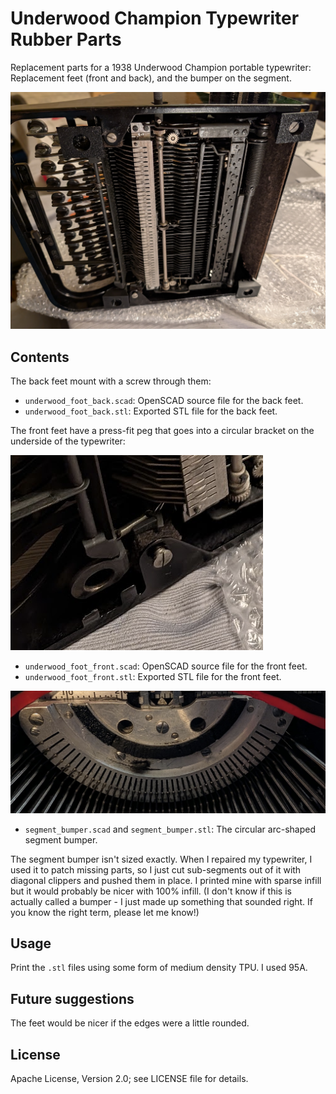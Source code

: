 # Underwood Champion Typewriter Rubber Parts

Replacement parts for a 1938 Underwood Champion portable typewriter:
Replacement feet (front and back), and the bumper on the segment.

![Underside of the Underwood Champion typewriter](underside.jpg)

## Contents

The back feet mount with a screw through them:

*   `underwood_foot_back.scad`: OpenSCAD source file for the back feet.
*   `underwood_foot_back.stl`: Exported STL file for the back feet.

The front feet have a press-fit peg that goes into a circular bracket on the underside of the typewriter:

![Front bracket](frontbracket.png)

*   `underwood_foot_front.scad`: OpenSCAD source file for the front feet.
*   `underwood_foot_front.stl`: Exported STL file for the front feet.

![Segment bumper](segment_bumper.png)

*   `segment_bumper.scad` and `segment_bumper.stl`: The circular arc-shaped segment bumper.

The segment bumper isn't sized exactly. When I repaired my typewriter, I used it to
patch missing parts, so I just cut sub-segments out of it with diagonal clippers
and pushed them in place. I printed mine with sparse infill but it would probably be
nicer with 100% infill. (I don't know if this is actually called a bumper - I just
made up something that sounded right. If you know the right term, please let me know!)

## Usage

Print the `.stl` files using some form of medium density TPU. I used 95A.

## Future suggestions

The feet would be nicer if the edges were a little rounded.

## License

Apache License, Version 2.0; see LICENSE file for details.
